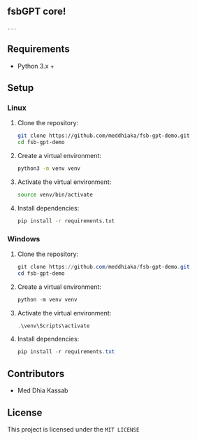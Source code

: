 ## fsbGPT core!
`...`

## Requirements

- Python 3.x +

## Setup

### Linux

1. Clone the repository:
   ```bash
   git clone https://github.com/meddhiaka/fsb-gpt-demo.git
   cd fsb-gpt-demo
   ```

2. Create a virtual environment:
   ```bash
   python3 -m venv venv
   ```

3. Activate the virtual environment:
   ```bash
   source venv/bin/activate
   ```

4. Install dependencies:
   ```bash
   pip install -r requirements.txt
   ```

### Windows

1. Clone the repository:
   ```powershell
   git clone https://github.com/meddhiaka/fsb-gpt-demo.git
   cd fsb-gpt-demo
   ```

2. Create a virtual environment:
   ```powershell
   python -m venv venv
   ```

3. Activate the virtual environment:
   ```powershell
   .\venv\Scripts\activate
   ```

4. Install dependencies:
   ```powershell
   pip install -r requirements.txt
   ```

## Contributors

- Med Dhia Kassab

## License

This project is licensed under the `MIT LICENSE`